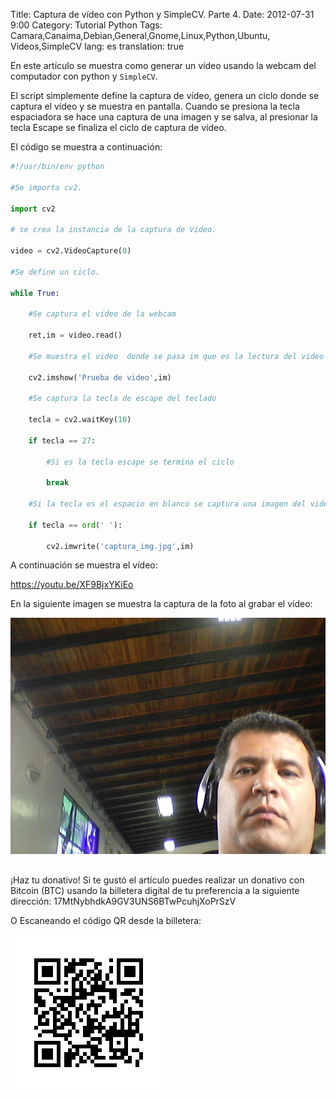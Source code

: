 Title: Captura de vídeo con Python y SimpleCV. Parte 4. 
Date: 2012-07-31 9:00 
Category: Tutorial Python
Tags: Camara,Canaima,Debian,General,Gnome,Linux,Python,Ubuntu, Videos,SimpleCV
lang: es
translation: true

En este artículo se muestra como generar un vídeo usando la webcam del computador con python y `SimpleCV`.

El script simplemente define la captura de vídeo, genera un ciclo donde se captura el vídeo y se muestra en pantalla. Cuando se presiona la tecla espaciadora se hace una captura de una imagen y se salva, al presionar la tecla Escape se finaliza el ciclo de captura de vídeo.

El código se muestra a continuación:
```python
#!/usr/bin/env python

#Se importa cv2.

import cv2

# se crea la instancia de la captura de Video.

video = cv2.VideoCapture(0)

#Se define un ciclo.

while True:

    #Se captura el video de la webcam

    ret,im = video.read()

    #Se muestra el video  donde se pasa im que es la lectura del video de la webcam.

    cv2.imshow('Prueba de video',im)

    #Se captura la tecla de escape del teclado

    tecla = cv2.waitKey(10)

    if tecla == 27:

        #Si es la tecla escape se termina el ciclo

        break

    #Si la tecla es el espacio en blanco se captura una imagen del video.

    if tecla == ord(' '):

        cv2.imwrite('captura_img.jpg',im)

```

A continuación se muestra el vídeo:

https://youtu.be/XF9BjxYKiEo

En la siguiente imagen se muestra la captura de la foto al grabar el vídeo:

![](./images/capturadevideoconpythonysimplecv4-1.jpg) 

##  ##
¡Haz tu donativo!
Si te gustó el artículo puedes realizar un donativo con Bitcoin (BTC)
usando la billetera digital de tu preferencia a la siguiente
dirección: 17MtNybhdkA9GV3UNS6BTwPcuhjXoPrSzV

O Escaneando el código QR desde la billetera:

![17MtNybhdkA9GV3UNS6BTwPcuhjXoPrSzV](./images/17MtNybhdkA9GV3UNS6BTwPcuhjXoPrSzV.png)
